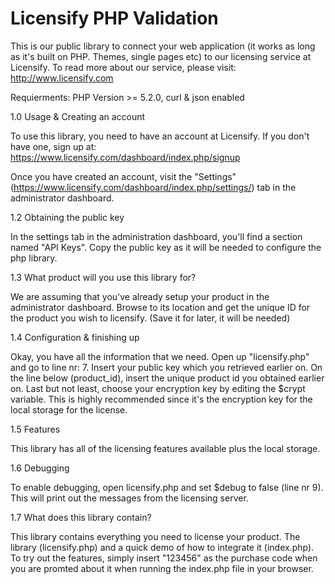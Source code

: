Licensify PHP Validation
========================

This is our public library to connect your web application (it works as long as it's built on PHP. Themes, single pages etc) to our licensing service at Licensify. To read more about our service, please visit: http://www.licensify.com

Requierments:
PHP Version >= 5.2.0, curl & json enabled

1.0 Usage & Creating an account

To use this library, you need to have an account at Licensify. If you don't have one, sign up at: https://www.licensify.com/dashboard/index.php/signup

Once you have created an account, visit the "Settings" (https://www.licensify.com/dashboard/index.php/settings/) tab in the administrator dashboard.

1.2 Obtaining the public key

In the settings tab in the administration dashboard, you'll find a section named "API Keys".
Copy the public key as it will be needed to configure the php library.

1.3 What product will you use this library for?

We are assuming that you've already setup your product in the administrator dashboard. Browse to its location and get the unique ID for the product you wish to licensify. (Save it for later, it will be needed)

1.4 Configuration & finishing up

Okay, you have all the information that we need. Open up "licensify.php" and go to line nr: 7. Insert your public key which you retrieved earlier on. On the line below (product_id), insert the unique product id you obtained earlier on. 
Last but not least, choose your encryption key by editing the $crypt variable. This is highly recommended since it's the encryption key for the local storage for the license. 

1.5 Features

This library has all of the licensing features available plus the local storage.

1.6 Debugging

To enable debugging, open licensify.php and set $debug to false (line nr 9). This will print out the messages from the licensing server.

1.7 What does this library contain?

This library contains everything you need to license your product. The library (licensify.php) and a quick demo of how to integrate it (index.php). To try out the features, simply insert "123456" as the purchase code when you are promted about it when running the index.php file in your browser.
